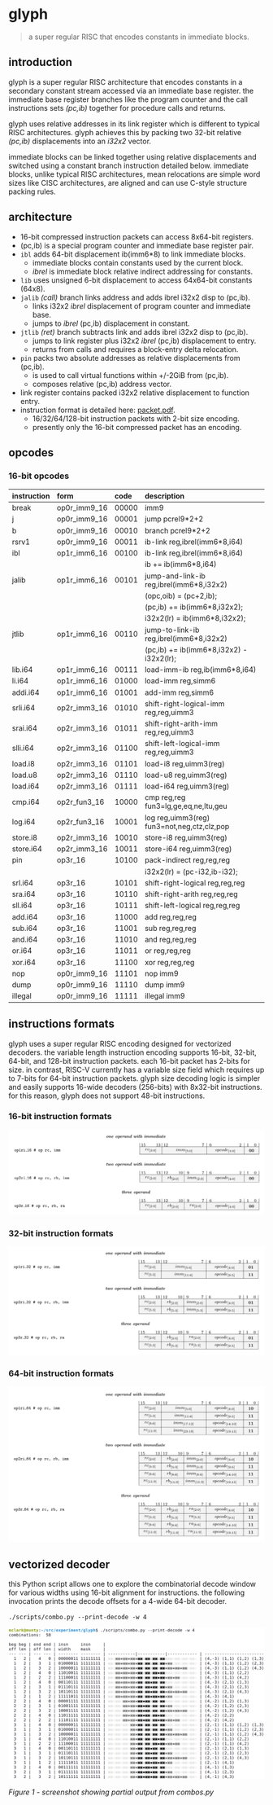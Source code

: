 # glyph

> a super regular RISC that encodes constants in immediate blocks.

## introduction

glyph is a super regular RISC architecture that encodes constants in a
secondary constant stream accessed via an immediate base register. the
immediate base register branches like the program counter and the call
instructions sets _(pc,ib)_ together for procedure calls and returns.

glyph uses relative addresses in its link register which is different
to typical RISC architectures. glyph achieves this by packing two 32-bit
relative _(pc,ib)_ displacements into an _i32x2_ vector.

immediate blocks can be linked together using relative displacements
and switched using a constant branch instruction detailed below.
immediate blocks, unlike typical RISC architectures, mean relocations
are simple word sizes like CISC architectures, are aligned and can use
C-style structure packing rules.

## architecture

- 16-bit compressed instruction packets can access 8x64-bit registers.
- (pc,ib) is a special program counter and immediate base register pair.
- `ibl` adds 64-bit displacement ib(imm6*8) to link immediate blocks.
  - immediate blocks contain constants used by the current block.
  - _ibrel_ is immediate block relative indirect addressing for constants.
- `lib` uses unsigned 6-bit displacement to access 64x64-bit constants (64x8).
- `jalib` _(call)_ branch links address and adds ibrel i32x2 disp to (pc,ib).
  - links i32x2 _ibrel_ displacement of program counter and immediate base.
  - jumps to _ibrel_ (pc,ib) displacement in constant.
- `jtlib` _(ret)_ branch subtracts link and adds ibrel i32x2 disp to (pc,ib).
  - jumps to link register plus i32x2 _ibrel_ (pc,ib) displacement to entry.
  - returns from calls and requires a block-entry delta relocation.
- `pin` packs two absolute addresses as relative displacements from (pc,ib).
  - is used to call virtual functions within +/-2GiB from (pc,ib).
  - composes relative (pc,ib) address vector.
- link register contains packed i32x2 relative displacement to function entry.
- instruction format is detailed here: [packet.pdf](/doc/packet.pdf).
  - 16/32/64/128-bit instruction packets with 2-bit size encoding.
  - presently only the 16-bit compressed packet has an encoding.

## opcodes

### 16-bit opcodes

| instruction  | form         | code  | description                                 |
|:-------------|:-------------|:------|:--------------------------------------------|
| break        | op0r_imm9_16 | 00000 | imm9                                        |
| j            | op0r_imm9_16 | 00001 | jump pcrel9*2+2                             |
| b            | op0r_imm9_16 | 00010 | branch pcrel9*2+2                           |
| rsrv1        | op0r_imm9_16 | 00011 | ib-link reg,ibrel(imm6*8,i64)               |
| ibl          | op1r_imm6_16 | 00100 | ib-link reg,ibrel(imm6*8,i64)               |
|              |              |       |   ib += ib(imm6*8,i64)                      |
| jalib        | op1r_imm6_16 | 00101 | jump-and-link-ib reg,ibrel(imm6*8,i32x2)    |
|              |              |       |   (opc,oib) = (pc+2,ib);                    |
|              |              |       |   (pc,ib) += ib(imm6*8,i32x2);              |
|              |              |       |   i32x2(lr) = ib(imm6*8,i32x2);             |
| jtlib        | op1r_imm6_16 | 00110 | jump-to-link-ib reg,ibrel(imm6*8,i32x2)     |
|              |              |       |   (pc,ib) += ib(imm6*8,i32x2) - i32x2(lr);  |
| lib.i64      | op1r_imm6_16 | 00111 | load-imm-ib reg,ib(imm6*8,i64)              |
| li.i64       | op1r_imm6_16 | 01000 | load-imm reg,simm6                          |
| addi.i64     | op1r_imm6_16 | 01001 | add-imm reg,simm6                           |
| srli.i64     | op2r_imm3_16 | 01010 | shift-right-logical-imm reg,reg,uimm3       |
| srai.i64     | op2r_imm3_16 | 01011 | shift-right-arith-imm reg,reg,uimm3         |
| slli.i64     | op2r_imm3_16 | 01100 | shift-left-logical-imm reg,reg,uimm3        |
| load.i8      | op2r_imm3_16 | 01101 | load-i8 reg,uimm3(reg)                      |
| load.u8      | op2r_imm3_16 | 01110 | load-u8 reg,uimm3(reg)                      |
| load.i64     | op2r_imm3_16 | 01111 | load-i64 reg,uimm3(reg)                     |
| cmp.i64      | op2r_fun3_16 | 10000 | cmp reg,reg fun3=lg,ge,eq,ne,ltu,geu        |
| log.i64      | op2r_fun3_16 | 10001 | log reg,uimm3(reg) fun3=not,neg,ctz,clz,pop |
| store.i8     | op2r_imm3_16 | 10010 | store-i8 reg,uimm3(reg)                     |
| store.i64    | op2r_imm3_16 | 10011 | store-i64 reg,uimm3(reg)                    |
| pin          | op3r_16      | 10100 | pack-indirect reg,reg,reg                   |
|              |              |       |   i32x2(lr) = (pc-i32,ib-i32);              |
| srl.i64      | op3r_16      | 10101 | shift-right-logical reg,reg,reg             |
| sra.i64      | op3r_16      | 10110 | shift-right-arith reg,reg,reg               |
| sll.i64      | op3r_16      | 10111 | shift-left-logical reg,reg,reg              |
| add.i64      | op3r_16      | 11000 | add reg,reg,reg                             |
| sub.i64      | op3r_16      | 11001 | sub reg,reg,reg                             |
| and.i64      | op3r_16      | 11010 | and reg,reg,reg                             |
| or.i64       | op3r_16      | 11011 | or reg,reg,reg                              |
| xor.i64      | op3r_16      | 11100 | xor reg,reg,reg                             |
| nop          | op0r_imm9_16 | 11101 | nop imm9                                    |
| dump         | op0r_imm9_16 | 11110 | dump imm9                                   |
| illegal      | op0r_imm9_16 | 11111 | illegal imm9                                |

## instructions formats

glyph uses a super regular RISC encoding designed for vectorized decoders.
the variable length instruction encoding supports 16-bit, 32-bit, 64-bit,
and 128-bit instruction packets. each 16-bit packet has 2-bits for size.
in contrast, RISC-V currently has a variable size field which requires
up to 7-bits for 64-bit instruction packets. glyph size decoding logic
is simpler and easily supports 16-wide decoders (256-bits) with 8x32-bit
instructions. for this reason, glyph does not support 48-bit instructions.

### 16-bit instruction formats

![16-bit instruction packet](/doc/packet-16.png)

### 32-bit instruction formats

![32-bit instruction packet](/doc/packet-32.png)

### 64-bit instruction formats

![64-bit instruction packet](/doc/packet-64.png)

## vectorized decoder

this Python script allows one to explore the combinatorial decode window
for various widths using 16-bit alignment for instructions. the following
invocation prints the decode offsets for a 4-wide 64-bit decoder.

```
./scripts/combo.py --print-decode -w 4
```

![combinatorial decode offsets for 4-wide decoder](/doc/combos-4.png)

_Figure 1 - screenshot showing partial output from combos.py_
